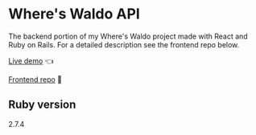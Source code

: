 # Where's Waldo API

The backend portion of my Where's Waldo project made with React and Ruby on Rails. For a detailed description see the frontend repo below.

[Live demo](https://gregolive.github.io/waldo/) 👈 

[Frontend repo](https://github.com/gregolive/waldo) 🔗

## Ruby version

2.7.4